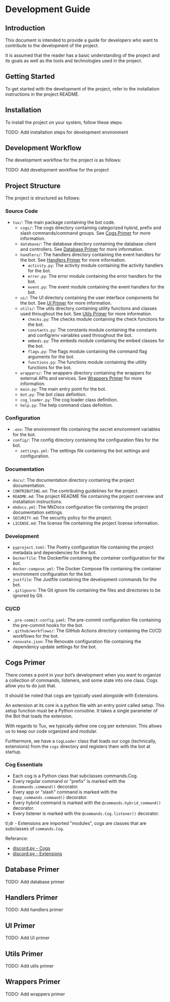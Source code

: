 # Development Guide

## Introduction

This document is intended to provide a guide for developers who want to contribute to the development of the project.

It is assumed that the reader has a basic understanding of the project and its goals as well as the tools and technologies used in the project.

## Getting Started

To get started with the development of the project, refer to the installation instructions in the project README.

## Installation

To install the project on your system, follow these steps:

TODO: Add installation steps for development environment

## Development Workflow

The development workflow for the project is as follows:

TODO: Add development workflow for the project

## Project Structure

The project is structured as follows:

### Source Code

- `tux/`: The main package containing the bot code.
  - `cogs/`: The cogs directory containing categorized hybrid, prefix and slash commands/command groups. See [Cogs Primer](#cogs-primer) for more information.
  - `database/`: The database directory containing the database client and controllers. See [Database Primer](#database-primer) for more information.
  - `handlers/`: The handlers directory containing the event handlers for the bot. See [Handlers Primer](#handlers-primer) for more information.
    - `activity.py`: The activity module containing the activity handlers for the bot.
    - `error.py`: The error module containing the error handlers for the bot.
    - `event.py`: The event module containing the event handlers for the bot.
  - `ui/`: The UI directory containing the user interface components for the bot. See [UI Primer](#ui-primer) for more information.
  - `utils/`: The utils directory containing utility functions and classes used throughout the bot. See [Utils Primer](#utils-primer) for more information.
    - `checks.py`: The checks module containing the check functions for the bot.
    - `constants.py`: The constants module containing the constants and config/env variables used throughout the bot.
    - `embeds.py`: The embeds module containing the embed classes for the bot.
    - `flags.py`: The flags module containing the command flag arguments for the bot.
    - `functions.py`: The functions module containing the utility functions for the bot.
  - `wrappers/`: The wrappers directory containing the wrappers for external APIs and services. See [Wrappers Primer](#wrappers-primer) for more information.
  - `main.py`: The main entry point for the bot.
  - `bot.py`: The bot class definition.
  - `cog_loader.py`: The cog loader class definition.
  - `help.py`: The help command class definition.

### Configuration

- `.env`: The environment file containing the secret environment variables for the bot.
- `config/`: The config directory containing the configuration files for the bot.
  - `settings.yml`: The settings file containing the bot settings and configuration.

### Documentation

- `docs/`: The documentation directory containing the project documentation.
- `CONTRIBUTING.md`: The contributing guidelines for the project.
- `README.md`: The project README file containing the project overview and installation instructions.
- `mkdocs.yml`: The MkDocs configuration file containing the project documentation settings.
- `SECURITY.md`: The security policy for the project.
- `LICENSE.md`: The license file containing the project license information.

### Development

- `pyproject.toml`: The Poetry configuration file containing the project metadata and dependencies for the bot.
- `Dockerfile`: The Dockerfile containing the container configuration for the bot.
- `docker-compose.yml`: The Docker Compose file containing the container environment configuration for the bot.
- `justfile`: The Justfile containing the development commands for the bot.
- `.gitignore`: The Git ignore file containing the files and directories to be ignored by Git.

### CI/CD

- `.pre-commit-config.yaml`: The pre-commit configuration file containing the pre-commit hooks for the bot.
- `.github/workflows/`: The GitHub Actions directory containing the CI/CD workflows for the bot.
- `renovate.json`: The Renovate configuration file containing the dependency update settings for the bot.

## Cogs Primer

There comes a point in your bot’s development when you want to organize a collection of commands, listeners, and some state into one class. Cogs allow you to do just that.

It should be noted that cogs are typically used alongside with Extensions.

An extension at its core is a python file with an entry point called setup. This setup function must be a Python coroutine. It takes a single parameter of the Bot that loads the extension.

With regards to Tux, we typically define one cog per extension. This allows us to keep our code organized and modular.

Furthermore, we have a `CogLoader` class that loads our cogs (technically, extensions) from the `cogs` directory and registers them with the bot at startup.

### Cog Essentials

- Each cog is a Python class that subclasses commands.Cog.
- Every regular command or "prefix" is marked with the `@commands.command()` decorator.
- Every app or "slash" command is marked with the `@app_commands.command()` decorator.
- Every hybrid command is marked with the `@commands.hybrid_command()` decorator.
- Every listener is marked with the `@commands.Cog.listener()` decorator.

tl;dr - Extensions are imported "modules", cogs are classes that are subclasses of `commands.Cog`.

Referance:

- [discord.py - Cogs](https://discordpy.readthedocs.io/en/stable/ext/commands/cogs.html)
- [discord.py - Extensions](https://discordpy.readthedocs.io/en/stable/ext/commands/extensions.html)

## Database Primer

TODO: Add database primer

## Handlers Primer

TODO: Add handlers primer

## UI Primer

TODO: Add UI primer

## Utils Primer

TODO: Add utils primer

## Wrappers Primer

TODO: Add wrappers primer
